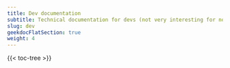 ```yaml
---
title: Dev documentation
subtitle: Technical documentation for devs (not very interesting for normal users :) 
slug: dev
geekdocFlatSection: true
weight: 4
---
```


{{< toc-tree >}}